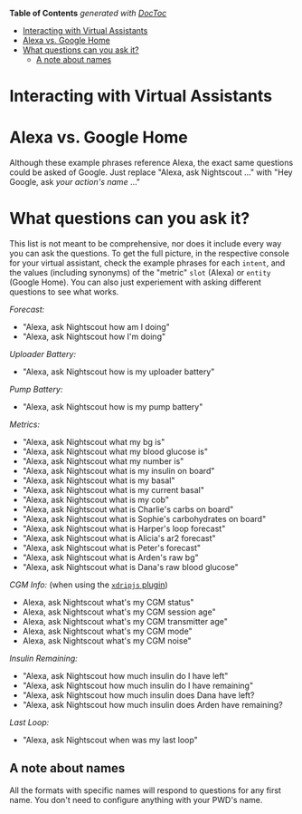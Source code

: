 <!-- START doctoc generated TOC please keep comment here to allow auto update -->
<!-- DON'T EDIT THIS SECTION, INSTEAD RE-RUN doctoc TO UPDATE -->
**Table of Contents**  *generated with [DocToc](https://github.com/thlorenz/doctoc)*

- [Interacting with Virtual Assistants](#interacting-with-virtual-assistants)
- [Alexa vs. Google Home](#alexa-vs-google-home)
- [What questions can you ask it?](#what-questions-can-you-ask-it)
  - [A note about names](#a-note-about-names)

<!-- END doctoc generated TOC please keep comment here to allow auto update -->

Interacting with Virtual Assistants
===================================

# Alexa vs. Google Home

Although these example phrases reference Alexa, the exact same questions could be asked of Google.
Just replace "Alexa, ask Nightscout ..." with "Hey Google, ask *your action's name* ..."

# What questions can you ask it?

This list is not meant to be comprehensive, nor does it include every way you can ask the questions. To get the full picture, in the respective console for your virtual assistant, check the example phrases for each `intent`, and the values (including synonyms) of the "metric" `slot` (Alexa) or `entity` (Google Home). You can also just experiement with asking different questions to see what works.

*Forecast:*

- "Alexa, ask Nightscout how am I doing"
- "Alexa, ask Nightscout how I'm doing"

*Uploader Battery:*

- "Alexa, ask Nightscout how is my uploader battery"

*Pump Battery:*

- "Alexa, ask Nightscout how is my pump battery"

*Metrics:*

- "Alexa, ask Nightscout what my bg is"
- "Alexa, ask Nightscout what my blood glucose is"
- "Alexa, ask Nightscout what my number is"
- "Alexa, ask Nightscout what is my insulin on board"
- "Alexa, ask Nightscout what is my basal"
- "Alexa, ask Nightscout what is my current basal"
- "Alexa, ask Nightscout what is my cob"
- "Alexa, ask Nightscout what is Charlie's carbs on board"
- "Alexa, ask Nightscout what is Sophie's carbohydrates on board"
- "Alexa, ask Nightscout what is Harper's loop forecast"
- "Alexa, ask Nightscout what is Alicia's ar2 forecast"
- "Alexa, ask Nightscout what is Peter's forecast"
- "Alexa, ask Nightscout what is Arden's raw bg"
- "Alexa, ask Nightscout what is Dana's raw blood glucose"

*CGM Info:* (when using the [`xdripjs` plugin](/README.md#xdripjs-xdrip-js))

- Alexa, ask Nightscout what's my CGM status"
- Alexa, ask Nightscout what's my CGM session age"
- Alexa, ask Nightscout what's my CGM transmitter age"
- Alexa, ask Nightscout what's my CGM mode"
- Alexa, ask Nightscout what's my CGM noise"

*Insulin Remaining:*

- "Alexa, ask Nightscout how much insulin do I have left"
- "Alexa, ask Nightscout how much insulin do I have remaining"
- "Alexa, ask Nightscout how much insulin does Dana have left?
- "Alexa, ask Nightscout how much insulin does Arden have remaining?

*Last Loop:*

- "Alexa, ask Nightscout when was my last loop"

## A note about names

All the formats with specific names will respond to questions for any first name. You don't need to configure anything with your PWD's name.